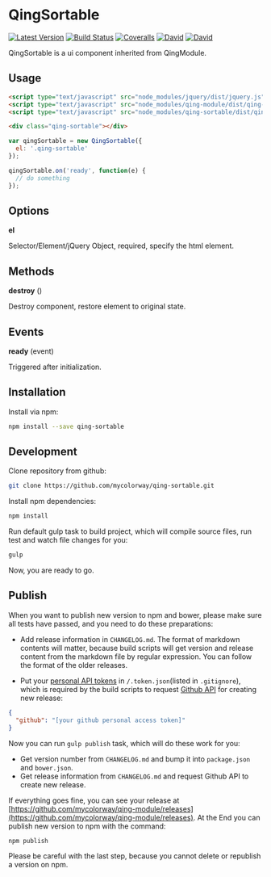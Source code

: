 # QingSortable

[![Latest Version](https://img.shields.io/npm/v/qing-sortable.svg)](https://www.npmjs.com/package/qing-sortable)
[![Build Status](https://img.shields.io/travis/mycolorway/qing-sortable.svg)](https://travis-ci.org/mycolorway/qing-sortable)
[![Coveralls](https://img.shields.io/coveralls/mycolorway/qing-sortable.svg)](https://coveralls.io/github/mycolorway/qing-sortable)
[![David](https://img.shields.io/david/mycolorway/qing-sortable.svg)](https://david-dm.org/mycolorway/qing-sortable)
[![David](https://img.shields.io/david/dev/mycolorway/qing-sortable.svg)](https://david-dm.org/mycolorway/qing-sortable#info=devDependencies)

QingSortable is a ui component inherited from QingModule.

## Usage

```html
<script type="text/javascript" src="node_modules/jquery/dist/jquery.js"></script>
<script type="text/javascript" src="node_modules/qing-module/dist/qing-module.js"></script>
<script type="text/javascript" src="node_modules/qing-sortable/dist/qing-sortable.js"></script>

<div class="qing-sortable"></div>
```

```js
var qingSortable = new QingSortable({
  el: '.qing-sortable'
});

qingSortable.on('ready', function(e) {
  // do something
});
```

## Options

__el__

Selector/Element/jQuery Object, required, specify the html element.

## Methods

__destroy__ ()

Destroy component, restore element to original state.

## Events

__ready__ (event)

Triggered after initialization.

## Installation

Install via npm:

```bash
npm install --save qing-sortable
```

## Development

Clone repository from github:

```bash
git clone https://github.com/mycolorway/qing-sortable.git
```

Install npm dependencies:

```bash
npm install
```

Run default gulp task to build project, which will compile source files, run test and watch file changes for you:

```bash
gulp
```

Now, you are ready to go.

## Publish

When you want to publish new version to npm and bower, please make sure all tests have passed, and you need to do these preparations:

* Add release information in `CHANGELOG.md`. The format of markdown contents will matter, because build scripts will get version and release content from the markdown file by regular expression. You can follow the format of the older releases.

* Put your [personal API tokens](https://github.com/blog/1509-personal-api-tokens) in `/.token.json`(listed in `.gitignore`), which is required by the build scripts to request [Github API](https://developer.github.com/v3/) for creating new release:

```json
{
  "github": "[your github personal access token]"
}
```

Now you can run `gulp publish` task, which will do these work for you:

* Get version number from `CHANGELOG.md` and bump it into `package.json` and `bower.json`.
* Get release information from `CHANGELOG.md` and request Github API to create new release.

If everything goes fine, you can see your release at [https://github.com/mycolorway/qing-module/releases](https://github.com/mycolorway/qing-module/releases). At the End you can publish new version to npm with the command:

```bash
npm publish
```

Please be careful with the last step, because you cannot delete or republish a version on npm.
